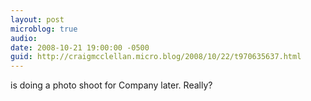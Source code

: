 ```yaml
---
layout: post
microblog: true
audio: 
date: 2008-10-21 19:00:00 -0500
guid: http://craigmcclellan.micro.blog/2008/10/22/t970635637.html
---
```

is doing a photo shoot for Company later. Really?
